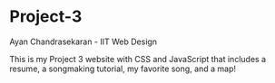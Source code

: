 # Project-3
Ayan Chandrasekaran - IIT Web Design

This is my Project 3 website with CSS and JavaScript that includes a resume, a songmaking tutorial, my favorite song, and a map!
